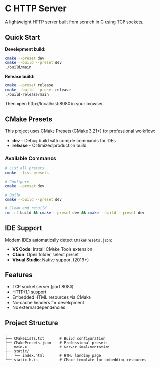 # C HTTP Server

A lightweight HTTP server built from scratch in C using TCP sockets.

## Quick Start

**Development build:**
```bash
cmake --preset dev
cmake --build --preset dev
./build/main
```

**Release build:**
```bash
cmake --preset release
cmake --build --preset release
./build-release/main
```

Then open http://localhost:8080 in your browser.

## CMake Presets

This project uses CMake Presets (CMake 3.21+) for professional workflow:

- **dev** - Debug build with compile commands for IDEs
- **release** - Optimized production build

### Available Commands

```bash
# List all presets
cmake --list-presets

# Configure
cmake --preset dev

# Build
cmake --build --preset dev

# Clean and rebuild
rm -rf build && cmake --preset dev && cmake --build --preset dev
```

## IDE Support

Modern IDEs automatically detect `CMakePresets.json`:

- **VS Code**: Install CMake Tools extension
- **CLion**: Open folder, select preset
- **Visual Studio**: Native support (2019+)

## Features

- TCP socket server (port 8080)
- HTTP/1.1 support
- Embedded HTML resources via CMake
- No-cache headers for development
- No external dependencies

## Project Structure

```
.
├── CMakeLists.txt       # Build configuration
├── CMakePresets.json    # Professional presets
├── main.c               # Server implementation
├── static/
│   └── index.html       # HTML landing page
└── static.h.in          # CMake template for embedding resources
```
